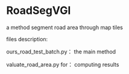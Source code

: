 # RoadSegVGI

a method segment road area through map tiles

files description:

ours_road_test_batch.py： the main method

valuate_road_area.py for： computing results
